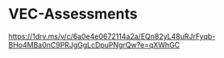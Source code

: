 # VEC-Assessments
https://1drv.ms/v/c/6a0e4e0672114a2a/EQn82yL48uRJrFyqb-BHo4MBa0nC9PRJgGgLcDpuPNgrQw?e=qXWhGC
